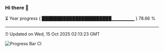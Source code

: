 ### Hi there 👋

⏳ Year progress { ███████████████████████▁▁▁▁▁▁▁ } 78.66 %

---

⏰ Updated on Wed, 15 Oct 2025 02:13:23 GMT

![Progress Bar CI](https://github.com/IshwaranRudhara/GIT-ACTION/workflows/Progress%20Bar%20CI/badge.svg)
